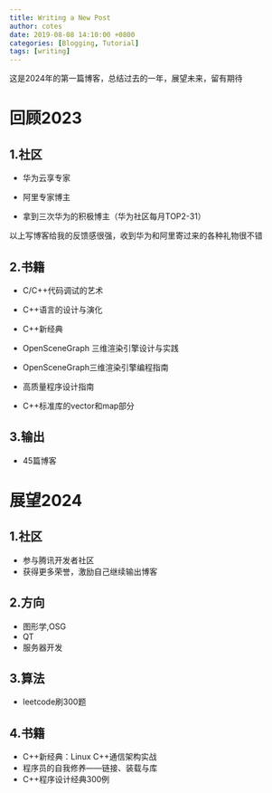 ```yaml
---
title: Writing a New Post
author: cotes
date: 2019-08-08 14:10:00 +0800
categories: [Blogging, Tutorial]
tags: [writing]
---
```


这是2024年的第一篇博客，总结过去的一年，展望未来，留有期待



# 回顾2023

## 1.社区

- 华为云享专家

- 阿里专家博主

- 拿到三次华为的积极博主（华为社区每月TOP2-31）

以上写博客给我的反馈感很强，收到华为和阿里寄过来的各种礼物很不错

## 2.书籍

- C/C++代码调试的艺术

- C++语言的设计与演化

- C++新经典

- OpenSceneGraph 三维渲染引擎设计与实践

- OpenSceneGraph三维渲染引擎编程指南

- 高质量程序设计指南

- C++标准库的vector和map部分

## 3.输出

- 45篇博客



# 展望2024

## 1.社区

- 参与腾讯开发者社区
- 获得更多荣誉，激励自己继续输出博客

## 2.方向

- 图形学,OSG
- QT
- 服务器开发

## 3.算法

- leetcode刷300题

## 4.书籍

- C++新经典：Linux C++通信架构实战
- 程序员的自我修养——链接、装载与库
- C++程序设计经典300例